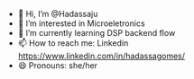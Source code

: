 - 👋 Hi, I’m @Hadassaju
- 👀 I’m interested in Microeletronics
- 🌱 I’m currently learning DSP backend flow 
- 📫 How to reach me: Linkedin https://www.linkedin.com/in/hadassagomes/
- 😄 Pronouns: she/her

<!---
Hadassaju/Hadassaju is a ✨ special ✨ repository because its `README.md` (this file) appears on your GitHub profile.
You can click the Preview link to take a look at your changes.
--->
